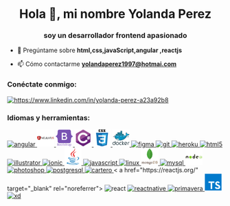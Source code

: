 <h1 align="center">Hola 👋, mi nombre Yolanda Perez</h1>
<h3 align="center">soy un desarrollador frontend apasionado</h3>

- 💬 Pregúntame sobre **html,css,javaScript,angular ,reactjs**

- 📫 Cómo contactarme **yolandaperez1997@hotmai.com**

<h3 align="left">Conéctate conmigo:</h3>
<p align="left">
<a href="https: //linkedin.com/in/https://www.linkedin.com/in/yolanda-perez-a23a92b8" target="blank"><img align="center" src="https://raw.githubusercontent. com/rahuldkjain/github-profile-readme-generator/master/src/images/icons/Social/linked-in-alt.svg" alt="https://www.linkedin.com/in/yolanda-perez-a23a92b8 " alto="30" ancho="40" /></a>
</p>

<h3 align="left">Idiomas y herramientas:</h3>
<p align="left"> <a href="https://angular.io" target="_blank" rel="noreferrer"> <img src="https://angular.io/assets/images/logos /angular/angular.svg" alt="angular" ancho="40" altura="40"/> </a> <a href="https://angular.io" target="_blank" rel="noreferrer "> <img src="https://raw.githubusercontent.com/devicons/devicon/master/icons/angularjs/angularjs-original-wordmark.svg" alt="angularjs" width="40" height="40" /> </a> <a href="https://getbootstrap.com" target="_blank" rel="noreferrer"> <img src="https://raw.githubusercontent.com/devicons/devicon/master/icons/bootstrap/bootstrap-plain-wordmark.svg" alt="bootstrap" width="40" height="40"/> </a> <a href="https:// www.w3schools.com/cs/" target="_blank" rel="noreferrer"> <img src="https://raw.githubusercontent.com/devicons/devicon/master/icons/csharp/csharp-original.svg " alt="csharp" width="40" height="40"/> </a> <a href="https://www.w3schools.com/css/" target="_blank" rel="noreferrer" > <img src="https://raw.githubusercontent.com/devicons/devicon/master/icons/css3/css3-original-wordmark.svg" alt="css3" width="40" height="40"/ > </a> <a href="https://www.docker.com/" target="_blank" rel="noreferrer"> <img src="https://raw.githubusercontent.com/devicons/devicon/master /icons/docker/docker-original-wordmark.svg" alt="docker" width="40" height="40"/> </a> <a href="https://www.figma.com/" target="_blank" rel="noreferrer"> <img src="https://www.vectorlogo.zone/logos/figma/figma-icon.svg" alt="figma" width="40" height="40 "/> </a> <a href="https://git-scm.com/" target="_blank" rel="noreferrer"> <img src="https://www.vectorlogo.zone/logos /git-scm/git-scm-icono.svg" alt="git" width="40" height="40"/> </a> <a href="https://heroku.com" target="_blank" rel="noreferrer"> <img src ="https://www.vectorlogo.zone/logos/heroku/heroku-icon.svg" alt="heroku" width="40" height="40"/> </a> <a href="https: //www.w3.org/html/" target="_blank" rel="noreferrer"> <img src="https://raw.githubusercontent.com/devicons/devicon/master/icons/html5/html5-original -wordmark.svg" alt="html5" ancho="40" altura="40"/> </a> <a href="https://www.adobe.com/in/products/illustrator.html" destino ="_en blanco"rel="noreferrer"> <img src="https://www.vectorlogo.zone/logos/adobe_illustrator/adobe_illustrator-icon.svg" alt="illustrator" width="40" height="40"/> </ a> <a href="https://ionicframework.com" target="_blank" rel="noreferrer"> <img src="https://upload.wikimedia.org/wikipedia/commons/d/d1/Ionic_Logo .svg" alt="ionic" width="40" height="40"/> </a> <a href="https://www.java.com" target="_blank" rel="noreferrer"> <img src="https://raw.githubusercontent.com/devicons/devicon/master/icons/java/java-original.svg" alt="java" width="40" height="40"/> </a> <a href="https://developer.mozilla.org/en-US/docs/Web/JavaScript" target="_blank" rel="noreferrer"> <img src="https:/ /raw.githubusercontent.com/devicons/devicon/master/icons/javascript/javascript-original.svg" alt="javascript" width="40" height="40"/> </a> <a href="https ://www.linux.org/" target="_blank" rel="noreferrer"> <img src="https://raw.githubusercontent.com/devicons/devicon/master/icons/linux/linux-original. svg" alt="linux" ancho="40" altura="40"/> </a> <a href="https://www.mongodb.com/" target="_blank" rel="noreferrer"> <img src="https://raw.githubusercontent.com/devicons/devicon/master/icons/mongodb/mongodb-original-wordmark.svg" alt="mongodb" width="40" height="40"/ > </a> <a href="https://www.mysql.com/" target="_blank" rel="noreferrer"> <img src="https://raw.githubusercontent.com/devicons/devicon /master/icons/mysql/mysql-original-wordmark.svg" alt="mysql" width="40" height="40"/> </a> <a href="https://nodejs.org" objetivo ="_blank" rel="noreferrer"> <img src="https://raw.githubusercontent.com/devicons/devicon/master/icons/nodejs/nodejs-original-wordmark.svg" alt="nodejs" width= "40" height="40"/> </a> <a href="https://www.photoshop.com/en" target="_blank" rel="noreferrer"> <img src="https:// raw.githubusercontent.com/devicons/devicon/master/icons/photoshop/photoshop-line.svg" alt="photoshop" width="40" height="40"/> </a> <a href="https: //www.postgresql.org" target="_blank" rel="noreferrer"> <img src="https://raw.githubusercontent.com/devicons/devicon/master/icons/postgresql/postgresql-original-wordmark. svg" alt="postgresql" ancho="40" altura="40"/> </a> <a href="https://postman.com" target="_blank" rel="noreferrer"> <img src="https://www.vectorlogo.zone/logos/getpostman/getpostman-icon.svg" alt="cartero" width="40" height="40"/> </a> < a href="https://reactjs.org/" target="_blank" rel="noreferrer"> <img src="https://raw.githubusercontent.com/devicons/devicon/master/icons/react/react -original-wordmark.svg" alt="react" width="40" height="40"/> </a> <a href="https://reactnative.dev/" target="_blank" rel=" noreferrer"> <img src="https://reactnative.dev/img/header_logo.svg" alt="reactnative" width="40" height="40"/> </a><a href="https://spring.io/" target="_blank" rel="noreferrer"> <img src="https://www.vectorlogo.zone/logos/springio/springio-icon.svg" alt="primavera" ancho="40" altura="40"/> </a> <a href="https://www.typescriptlang.org/" target="_blank" rel="noreferrer"> <img src="https://raw.githubusercontent.com/devicons/devicon/master/icons/typescript/typescript-original.svg" alt="typescript" width="40" height="40"/> </a> <a href="https://www.adobe.com/products/xd.html" target="_blank" rel="noreferrer"> <img src="https://cdn.worldvectorlogo.com/logos/adobe-xd.svg" alt="xd" ancho="40" altura="40"/> </a> </p>
